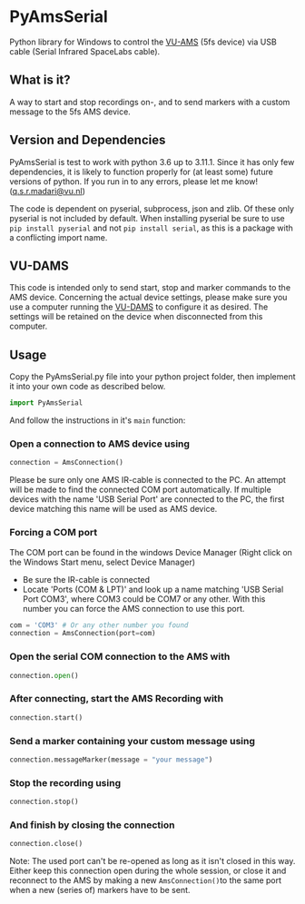 # PyAmsSerial
Python library for Windows to control the [VU-AMS](https://vu-ams.nl/) (5fs device) via USB cable (Serial Infrared SpaceLabs cable).

## What is it?
A way to start and stop recordings on-, and to send markers with a custom message to the 5fs AMS device. 

## Version and Dependencies
PyAmsSerial is test to work with python 3.6 up to 3.11.1. Since it has only few dependencies, it is likely to function properly for (at least some) future versions of python. If you run in to any errors, please let me know! (q.s.r.madari@vu.nl)

The code is dependent on pyserial, subprocess, json and zlib. Of these only pyserial is not included by default. 
When installing pyserial be sure to use `pip install pyserial` and not `pip install serial`, as this is a package with a conflicting import name.

## VU-DAMS
This code is intended only to send start, stop and marker commands to the AMS device. Concerning the actual device settings, please make sure you use a computer running the [VU-DAMS](https://vu-ams.nl/downloads/) to configure it as desired. The settings will be retained on the device when disconnected from this computer.

## Usage
Copy the PyAmsSerial.py file into your python project folder, then implement it into your own code as described below.

```python
import PyAmsSerial
```
And follow the instructions in it's `main` function:

### Open a connection to AMS device using
```python
connection = AmsConnection()
```
Please be sure only one AMS IR-cable is connected to the PC.
An attempt will be made to find the connected COM port automatically.
If multiple devices with the name 'USB Serial Port' are connected to the PC, the first device matching this name will be used as AMS device.

### Forcing a COM port
The COM port can be found in the windows Device Manager (Right click on the Windows Start menu, select Device Manager)
- Be sure the IR-cable is connected
- Locate 'Ports (COM & LPT)' and look up a name matching 'USB Serial Port COM3', where COM3 could be COM7 or any other.
With this number you can force the AMS connection to use this port.

```python
com = 'COM3' # Or any other number you found
connection = AmsConnection(port=com)
```

### Open the serial COM connection to the AMS with 
```python
connection.open()
```

### After connecting, start the AMS Recording with
```python
connection.start()
```

### Send a marker containing your custom message using
```python
connection.messageMarker(message = "your message")
```

### Stop the recording using
```python
connection.stop()
```

### And finish by closing the connection
```python
connection.close()
```
    
Note: The used port can't be re-opened as long as it isn't closed in this way. Either keep this connection open during the whole session, or close it and reconnect to the AMS by making a new `AmsConnection()`to the same port when a new (series of) markers have to be sent.

